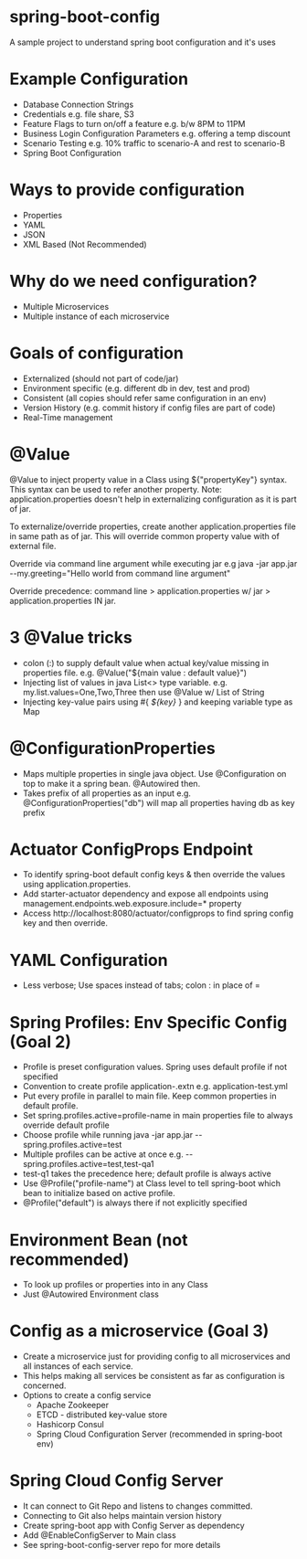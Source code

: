 # spring-boot-config
A sample project to understand spring boot configuration and it's uses
# Example Configuration
* Database Connection Strings
* Credentials e.g. file share, S3
* Feature Flags to turn on/off a feature e.g. b/w 8PM to 11PM
* Business Login Configuration Parameters e.g. offering a temp discount
* Scenario Testing e.g. 10% traffic to scenario-A and rest to scenario-B
* Spring Boot Configuration
# Ways to provide configuration
* Properties
* YAML
* JSON
* XML Based (Not Recommended)
# Why do we need configuration?
* Multiple Microservices
* Multiple instance of each microservice
# Goals of configuration
* Externalized (should not part of code/jar)
* Environment specific (e.g. different db in dev, test and prod)
* Consistent (all copies should refer same configuration in an env)
* Version History (e.g. commit history if config files are part of code)
* Real-Time management

# @Value
@Value to inject property value in a Class using ${"propertyKey"} syntax. This syntax can be used to refer another property.
Note: application.properties doesn't help in externalizing configuration as it is part of jar.

To externalize/override properties, create another application.properties file in same path as of jar. This will override common property value with of external file.

Override via command line argument while executing jar e.g java -jar app.jar --my.greeting="Hello world from command line argument"

Override precedence: command line > application.properties w/ jar > application.properties IN jar.

# 3 @Value tricks
* colon (:) to supply default value when actual key/value missing in properties file. e.g. @Value("${main value : default value}")
* Injecting list of values in java List<> type variable. e.g. my.list.values=One,Two,Three then use @Value w/ List of String
* Injecting key-value pairs using #{ _${key}_ } and keeping variable type as Map

# @ConfigurationProperties
* Maps multiple properties in single java object. Use @Configuration on top to make it a spring bean. @Autowired then.
* Takes prefix of all properties as an input e.g. @ConfigurationProperties("db") will map all properties having db as key prefix

# Actuator ConfigProps Endpoint
* To identify spring-boot default config keys & then override the values using application.properties.
* Add starter-actuator dependency and expose all endpoints using management.endpoints.web.exposure.include=* property
* Access http://localhost:8080/actuator/configprops to find spring config key and then override.

# YAML Configuration
* Less verbose; Use spaces instead of tabs; colon : in place of = 

# Spring Profiles: Env Specific Config (Goal 2) 
* Profile is preset configuration values. Spring uses default profile if not specified
* Convention to create profile application-<profile-name>.extn e.g. application-test.yml
* Put every profile in parallel to main file. Keep common properties in default profile.
* Set spring.profiles.active=profile-name in main properties file to always override default profile
* Choose profile while running java -jar app.jar --spring.profiles.active=test
* Multiple profiles can be active at once e.g. --spring.profiles.active=test,test-qa1
* test-q1 takes the precedence here; default profile is always active
* Use @Profile("profile-name") at Class level to tell spring-boot which bean to initialize based on active profile.
* @Profile("default") is always there if not explicitly specified

# Environment Bean (not recommended)
* To look up profiles or properties into in any Class
* Just @Autowired Environment class

# Config as a microservice (Goal 3)
* Create a microservice just for providing config to all microservices and all instances of each service.
* This helps making all services be consistent as far as configuration is concerned.
* Options to create a config service
  * Apache Zookeeper
  * ETCD - distributed key-value store
  * Hashicorp Consul
  * Spring Cloud Configuration Server (recommended in spring-boot env)
  
# Spring Cloud Config Server
* It can connect to Git Repo and listens to changes committed.
* Connecting to Git also helps maintain version history
* Create spring-boot app with Config Server as dependency
* Add @EnableConfigServer to Main class
* See spring-boot-config-server repo for more details
